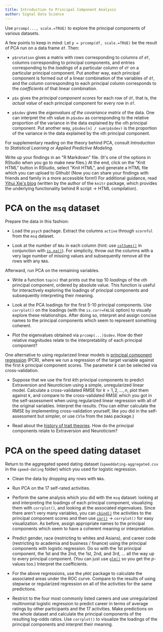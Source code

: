 ```yaml
---
title: Introduction to Principal Component Analysis
author: Signal Data Science	
---
```


Use `prcomp(..., scale.=TRUE)` to explore the principal components of various datasets.

A few points to keep in mind: Let `p = prcomp(df, scale.=TRUE)` be the result of PCA run on a data frame `df`. Then:

* `p$rotation` gives a matrix with rows corresponding to columns of `df`, columns corresponding to principal components, and entries corresponding to the *loadings* of a particular column of `df` on a particular principal component. Put another way, each principal component is formed out of a linear combination of the variables of `df`, and the column corresponding to each principal column corresponds to the *coefficients* of that linear combination.

* `p$x` gives the *principal component scores* for each row of `df`, that is, the *actual value* of each principal component for every row in `df`.

* `p$sdev` gives the *eigenvalues of the covariance matrix* of the data. One can interpret the `n`th value in `p$sdev` as corresponding to the relative proportion of the variance in the data explained by the `n`th principal component. Put another way, `p$sdev[n] / sum(p$sdev)` is the proportion of the variance in the data explained by the `n`th principal component.

For supplementary reading on the theory behind PCA, consult *Introduction to Statistical Learning* or *Applied Predictive Modeling*.

Write up your findings in an "R Markdown" file. (It's one of the options in RStudio when you go to make new files.) At the end, click on the "Knit HTML" button in RStudio, select "Knit HTML", and generate a HTML file which you can upload to Github! (Now you can share your findings with friends and family in a more accessible form!) For additional guidance, read [Yihui Xie's blog](http://yihui.name/en/2012/06/enjoyable-reproducible-research/) (written by the author of the `knitr` package, which provides the underlying functionality behind R script $\to$ HTML compilation).

PCA on the `msq` dataset
========================

Prepare the data in this fashion:

* Load the `psych` pachage. Extract the columns `active` through `scornful` from the `msq` dataset.

* Look at the number of `NAs` in each column (hint: use [`colSums()`](https://stat.ethz.ch/R-manual/R-devel/library/base/html/colSums.html) in conjunction with [`is.na()`](https://stat.ethz.ch/R-manual/R-devel/library/base/html/NA.html)). For simplicity, throw out the columns with a very lage number of missing values and subsequently remove all the rows with any `NA`s.

Afterward, run PCA on the remaining variables.

* Write a function `top(n)` that prints out the top 10 *loadings* of the `n`th principal component, ordered by absolute value. This function is useful for interactively exploring the loadings of principal components and subsequently interpreting their meaning.

* Look at the PCA loadings for the first 5-10 principal components. Use `corrplot()` on the loadings (with the `is.corr=FALSE` option) to visually explore these relationships. After doing so, interpret and assign concise names to the principal components which seem to represent something coherent.

* Plot the eigenvalues obtained via `prcomp(...)$sdev`. How do their relative magnitudes relate to the interpretability of each principal component?

One alternative to using regularized linear models is [principal component regression](https://en.wikipedia.org/wiki/Principal_component_regression) (PCR), where we run a regression of the target variable against the first $k$ principal component scores. The parameter $k$ can be selected via cross-validation.

* Suppose that we use the first $k$th principal components to predict Extraversion and Neuroticism using a simple, unregularized linear model. Calculate a cross-validated RMSE for $k = 1, 2, \ldots, n$, plot them against $k$, and compare to the cross-validated RMSE which you got in the self-assessment when using regularized linear regression with all of the original variables. Interpret the results. (You can either calculate the RMSE by implementing cross-validation yourself, like you did in the self-assessment but simpler, or use `CVlm` from the `DAAG` package.)

* Read about the [history of trait theories](http://webspace.ship.edu/cgboer/eysenck.html). How do the principal components relate to Extraversion and Neuroticism?

PCA on the speed dating dataset
===============================

Return to the aggregated speed dating dataset (`speeddating-aggregated.csv` in the `speed-dating` folder) which you used for logistic regression.

* Clean the data by dropping any rows with `NA`s.

* Run PCA on the 17 self-rated activities.

* Perform the same analysis which you did with the `msq` dataset: looking at and interpreting the loadings of each principal component, visualizing them with `corrplot()`, and looking at the associated eigenvalues. Since there aren't very many variables, you can [`cbind()`](https://stat.ethz.ch/R-manual/R-devel/library/base/html/cbind.html) the activities to the principal component scores and then use [`cor()`](https://stat.ethz.ch/R-manual/R-patched/library/stats/html/cor.html) $\to$ `corrplot()` for easy visualization. As before, assign appropriate names to the principal components which seem to have a coherent meaning or interpretation.

* Predict gender, race (restricting to whites and Asians), and career code (restricting to academia and business / finance) using the principal components with logistic regression. Do so with the 1st principal component, the 1st and the 2nd, the 1st, 2nd, and 3rd, ... all the way up to every principal component. (You can just use [`glm()`](https://stat.ethz.ch/R-manual/R-devel/library/stats/html/glm.html) so you get the $p$-values too.) Interpret the coefficients.

* For the above regressions, use the `pROC` package to calculate the associated areas under the ROC curve. Compare to the results of using stepwise or regularized regression on all of the activities for the same predictions.

* Restrict to the four most commonly listed careers and use unregularized multinomial logistic regression to predict career in terms of average ratings by other participants and the 17 activities. Make predictions on the whole dataset and calculate the principal components of the resulting log-odds ratios. Use `corrplot()` to visualize the loadings of the principal components and interpret their meaning.